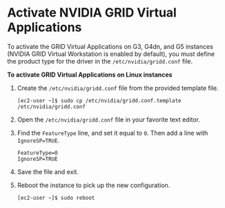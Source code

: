 # Activate NVIDIA GRID Virtual Applications<a name="activate_grid"></a>

To activate the GRID Virtual Applications on G3, G4dn, and G5 instances \(NVIDIA GRID Virtual Workstation is enabled by default\), you must define the product type for the driver in the `/etc/nvidia/gridd.conf` file\.

**To activate GRID Virtual Applications on Linux instances**

1. Create the `/etc/nvidia/gridd.conf` file from the provided template file\.

   ```
   [ec2-user ~]$ sudo cp /etc/nvidia/gridd.conf.template /etc/nvidia/gridd.conf
   ```

1. Open the `/etc/nvidia/gridd.conf` file in your favorite text editor\.

1. Find the `FeatureType` line, and set it equal to `0`\. Then add a line with `IgnoreSP=TRUE`\.

   ```
   FeatureType=0
   IgnoreSP=TRUE
   ```

1. Save the file and exit\.

1. Reboot the instance to pick up the new configuration\.

   ```
   [ec2-user ~]$ sudo reboot
   ```